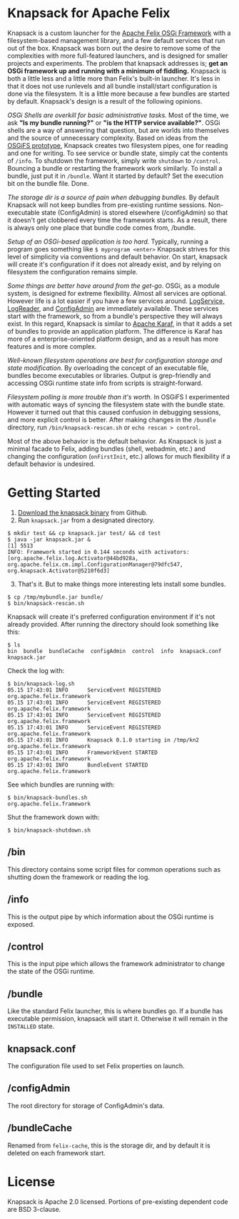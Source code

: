 
# Knapsack for Apache Felix

Knapsack is a custom launcher for the [Apache Felix OSGi Framework](http://felix.apache.org/site/index.html) with a filesystem-based management library, and a few default services that run out of the box.  Knapsack was born out the desire to remove some of the complexities with more full-featured launchers, and is designed for smaller projects and experiments.  The problem that knapsack addresses is; **get an OSGi framework up and running with a minimum of fiddling.**  Knapsack is both a little less and a little more than Felix's built-in launcher.  It's less in that it does not use runlevels and all bundle install/start configuration is done via the filesystem.  It is a little more because a few bundles are started by default.  Knapsack's design is a result of the following opinions.

*OSGi Shells are overkill for basic administrative tasks.*  Most of the time, we ask **"Is my bundle running?"** or **"is the HTTP service available?"**.  OSGi shells are a way of answering that question, but are worlds into themselves and the source of unnecessary complexity.  Based on ideas from the [OSGiFS prototype](http://kgilmersden.wordpress.com/2010/12/14/a-shell-less-osgi-shell/), Knapsack creates two filesystem pipes, one for reading and one for writing.  To see service or bundle state, simply cat the contents of `/info`.  To shutdown the framework, simply write `shutdown` to `/control`.  Bouncing a bundle or restarting the framework work similarly.  To install a bundle, just put it in `/bundle`.  Want it started by default?  Set the execution bit on the bundle file.  Done.

*The storage dir is a source of pain when debugging bundles.*  By default Knapsack will not keep bundles from pre-existing runtime sessions.  Non-executable state (ConfigAdmin) is stored elsewhere (/configAdmin) so that it doesn't get clobbered every time the framework starts.  As a result, there is always only one place that bundle code comes from, /bundle.

*Setup of an OSGi-based application is too hard.*  Typically, running a program goes something like `$ myprogram <enter>` Knapsack strives for this level of simplicity via conventions and default behavior.  On start, knapsack will create it's configuration if it does not already exist, and by relying on filesystem the configuration remains simple.

*Some things are better have around from the get-go.*  OSGi, as a module system, is designed for extreme flexibility.  Almost all services are optional.  However life is a lot easier if you have a few services around.   [LogService, LogReader](http://felix.apache.org/site/apache-felix-log.html), and [ConfigAdmin](http://felix.apache.org/site/apache-felix-config-admin.html) are immediately available.  These services start with the framework, so from a bundle's perspective they will always exist.  In this regard, Knapsack is similar to [Apache Karaf](http://karaf.apache.org/), in that it adds a set of bundles to provide an application platform.  The difference is Karaf has more of a enterprise-oriented platform design, and as a result has more features and is more complex.

*Well-known filesystem operations are best for configuration storage and state modification.*  By overloading the concept of an executable file, bundles become executables or libraries.  Output is grep-friendly and accessing OSGi runtime state info from scripts is straight-forward.

*Filesystem polling is more trouble than it's worth.*  In OSGiFS I experimented with automatic ways of syncing the filesystem state with the bundle state.  However it turned out that this caused confusion in debugging sessions, and more explicit control is better.  After making changes in the `/bundle` directory, run `/bin/knapsack-rescan.sh` or `echo rescan > control`.

Most of the above behavior is the default behavior.  As Knapsack is just a minimal facade to Felix, adding bundles (shell, webadmin, etc.) and changing the configuration (`onFirstInit`, etc.) allows for much flexibility if a default behavior is undesired.  

# Getting Started
1. [Download the knapsack binary](https://github.com/downloads/kgilmer/knapsack/knapsack.jar) from Github.
2. Run `knapsack.jar` from a designated directory.

```
$ mkdir test && cp knapsack.jar test/ && cd test
$ java -jar knapsack.jar &
[1] 5513
INFO: Framework started in 0.144 seconds with activators: [org.apache.felix.log.Activator@44bd928a, org.apache.felix.cm.impl.ConfigurationManager@79dfc547, org.knapsack.Activator@5210f6d3]
```
3. That's it.  But to make things more interesting lets install some bundles.

```
$ cp /tmp/mybundle.jar bundle/
$ bin/knapsack-rescan.sh
```
Knapsack will create it's preferred configuration environment if it's not already provided.  After running the directory should look something like this:

```
$ ls
bin  bundle  bundleCache  configAdmin  control  info  knapsack.conf  knapsack.jar
```

Check the log with:

```
$ bin/knapsack-log.sh 
05.15 17:43:01 INFO   	 ServiceEvent REGISTERED	 org.apache.felix.framework
05.15 17:43:01 INFO   	 ServiceEvent REGISTERED	 org.apache.felix.framework
05.15 17:43:01 INFO   	 ServiceEvent REGISTERED	 org.apache.felix.framework
05.15 17:43:01 INFO   	 ServiceEvent REGISTERED	 org.apache.felix.framework
05.15 17:43:01 INFO   	 Knapsack 0.1.0 starting in /tmp/kn2	 org.apache.felix.framework
05.15 17:43:01 INFO   	 FrameworkEvent STARTED	 org.apache.felix.framework
05.15 17:43:01 INFO   	 BundleEvent STARTED	 org.apache.felix.framework
```

See which bundles are running with:

```
$ bin/knapsack-bundles.sh 
org.apache.felix.framework
```

Shut the framework down with:

```
$ bin/knapsack-shutdown.sh
```

## /bin
This directory contains some script files for common operations such as shutting down the framework or reading the log.

## /info
This is the output pipe by which information about the OSGi runtime is exposed.

## /control
This is the input pipe which allows the framework administrator to change the state of the OSGi runtime.

## /bundle
Like the standard Felix launcher, this is where bundles go.  If a bundle has executable permission, knapsack will start it.  Otherwise it will remain in the `INSTALLED` state.

## knapsack.conf
The configuration file used to set Felix properties on launch.

## /configAdmin
The root directory for storage of ConfigAdmin's data.   

## /bundleCache
Renamed from `felix-cache`, this is the storage dir, and by default it is deleted on each framework start.

# License

Knapsack is Apache 2.0 licensed.  Portions of pre-existing dependent code are BSD 3-clause.